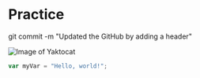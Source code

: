 # Practice 

git commit -m "Updated the GitHub by adding a header"

![Image of Yaktocat](https://octodex.github.com/images/yaktocat.png) 

``` javascript
var myVar = "Hello, world!";
```
